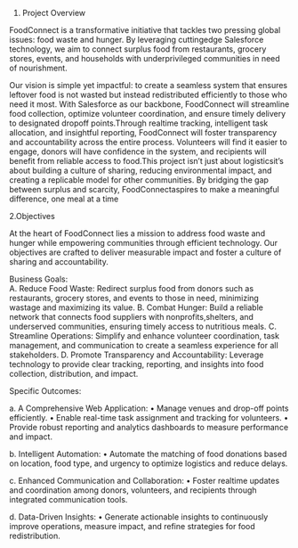 1. Project Overview 

FoodConnect is a transformative initiative that tackles two pressing global issues: food  waste and hunger. By leveraging cuttingedge Salesforce technology, we aim to connect  surplus food from restaurants, grocery stores, events, and households with  underprivileged communities in need of nourishment.

Our vision is simple yet impactful: to create a seamless system that ensures leftover food  is not wasted but instead redistributed efficiently to those who need it most. With  Salesforce as our backbone, FoodConnect will streamline food collection, optimize  volunteer coordination, and ensure timely delivery to designated dropoff points.Through  realtime tracking, intelligent task allocation, and insightful reporting, FoodConnect will  foster transparency and accountability across the entire process. Volunteers will find it  easier to engage, donors will have confidence in the system, and recipients will benefit  from reliable access to food.This project isn’t just about logisticsit’s about building a  culture of sharing, reducing environmental impact, and creating a replicable model for  other communities. By bridging the gap between surplus and scarcity, FoodConnectaspires to make a meaningful difference, one meal at a time

2.Objectives

At the heart of FoodConnect lies a mission to address food waste and hunger while  empowering communities through efficient technology. Our objectives are crafted to  deliver measurable impact and foster a culture of sharing and accountability.

Business Goals:  
A.	Reduce Food Waste: Redirect surplus food from donors such as restaurants, grocery stores,  and events to those in need, minimizing wastage and maximizing its value. 
B.	Combat Hunger: Build a reliable network that connects food suppliers with nonprofits,shelters, and underserved communities, ensuring timely access to nutritious meals.
C.	Streamline Operations: Simplify and enhance volunteer coordination, task management,  and communication to create a seamless experience for all stakeholders. 
D.	Promote Transparency and Accountability: Leverage technology to provide clear tracking,  reporting, and insights into food collection, distribution, and impact. 


 Specific Outcomes: 

  a. A Comprehensive Web Application: 
•	Manage venues and drop-off points efficiently.
•	Enable real-time task assignment and tracking for volunteers.
•	Provide robust reporting and analytics dashboards to measure performance and impact. 

  b. Intelligent Automation: 
•	Automate the matching of food donations based on location, food type, and urgency to  optimize logistics and reduce delays.

c. Enhanced Communication and Collaboration: 
•	Foster realtime updates and coordination among donors, volunteers, 
and recipients through  integrated communication tools. 

d. Data-Driven Insights: 
•	Generate actionable insights to continuously improve operations, measure impact, and refine  strategies for food redistribution.
